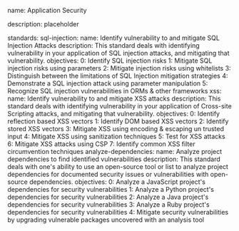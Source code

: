 name: Application Security

description: placeholder

standards:
  sql-injection:
    name: Identify vulnerability to and mitigate SQL Injection Attacks
    description: This standard deals with identifying vulnerability in your application of SQL injection attacks, and mitigating that vulnerability.
    objectives:
      0: Identify SQL injection risks
      1: Mitigate SQL injection risks using parameters
      2: Mitigate injection risks using whitelists
      3: Distinguish between the limitations of SQL Injection mitigation strategies
      4: Demonstrate a SQL injection attack using parameter manipulation
      5: Recognize SQL injection vulnerabilities in ORMs & other frameworks
  xss:
    name: Identify vulnerability to and mitigate XSS attacks
    description: This standard deals with identifying vulnerability in your application of Cross-site Scripting attacks, and mitigating that vulnerability.
    objectives:
      0: Identify reflection based XSS vectors
      1: Identify DOM based XSS vectors
      2: Identify stored XSS vectors
      3: Mitigate XSS using encoding & escaping un trusted input
      4: Mitigate XSS using sanitization techniques
      5: Test for XSS attacks
      6: Mitigate XSS attacks using CSP
      7: Identify common XSS filter circumvention techniques
  analyze-dependencies:
    name: Analyze project dependencies to find identified vulnerabilities
    description: This standard deals with one's ability to use an open-source tool or list to analyze project dependencies for documented security issues or vulnerabilities with open-source dependencies.
    objectives:
      0: Analyze a JavaScript project's dependencies for security vulnerabilities
      1: Analyze a Python project's dependencies for security vulnerabilities
      2: Analyze a Java project's dependencies for security vulnerabilities
      3: Analyze a Ruby project's dependencies for security vulnerabilities
      4: Mitigate security vulnerabilities by upgrading vulnerable packages uncovered with an analysis tool
